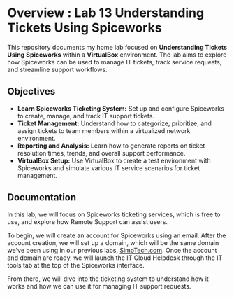 <h1>Overview : Lab 13 Understanding Tickets Using Spiceworks</h1>

This repository documents my home lab focused on **Understanding Tickets Using Spiceworks** within a **VirtualBox** environment. The lab aims to explore how Spiceworks can be used to manage IT tickets, track service requests, and streamline support workflows. 

<h2>Objectives</h2>

- **Learn Spiceworks Ticketing System:** Set up and configure Spiceworks to create, manage, and track IT support tickets.
- **Ticket Management:** Understand how to categorize, prioritize, and assign tickets to team members within a virtualized network environment.
- **Reporting and Analysis:** Learn how to generate reports on ticket resolution times, trends, and overall support performance.
- **VirtualBox Setup:** Use VirtualBox to create a test environment with Spiceworks and simulate various IT service scenarios for ticket management.



<h2>Documentation</h2>

In this lab, we will focus on Spiceworks ticketing services, which is free to use, and explore how Remote Support can assist users.

To begin, we will create an account for Spiceworks using an email. After the account creation, we will set up a domain, which will be the same domain we've been using in our previous labs, [SimoTech.com](http://simotech.com/). Once the account and domain are ready, we will launch the IT Cloud Helpdesk through the IT tools tab at the top of the Spiceworks interface.

From there, we will dive into the ticketing system to understand how it works and how we can use it for managing IT support requests.

